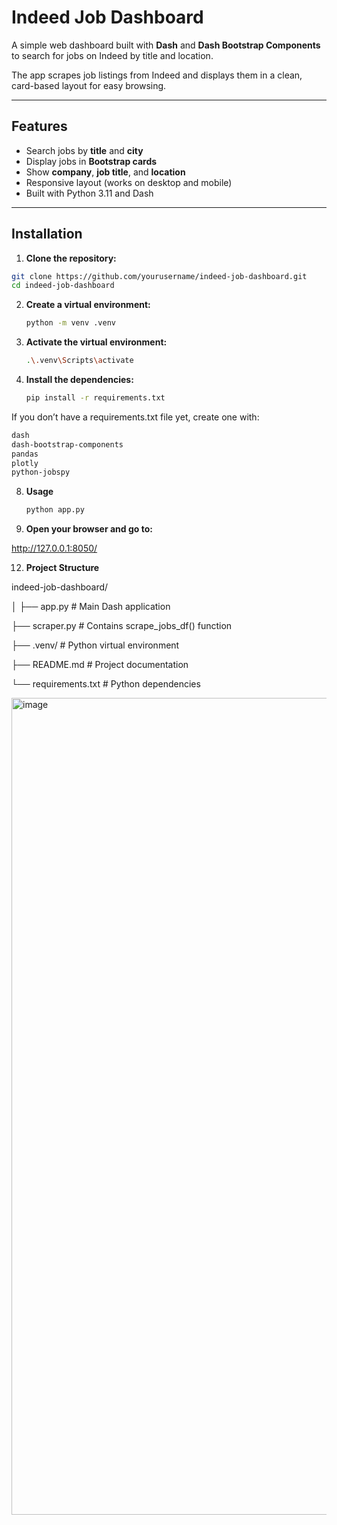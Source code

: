 # Indeed Job Dashboard

A simple web dashboard built with **Dash** and **Dash Bootstrap Components** to search for jobs on Indeed by title and location.  

The app scrapes job listings from Indeed and displays them in a clean, card-based layout for easy browsing.

---

## Features

- Search jobs by **title** and **city**
- Display jobs in **Bootstrap cards**
- Show **company**, **job title**, and **location**
- Responsive layout (works on desktop and mobile)
- Built with Python 3.11 and Dash

---

## Installation

1. **Clone the repository:**

```bash
git clone https://github.com/yourusername/indeed-job-dashboard.git
cd indeed-job-dashboard
```
2. **Create a virtual environment:**
   ```bash
   python -m venv .venv

4. **Activate the virtual environment:**
   ```bash
   .\.venv\Scripts\activate
   
6. **Install the dependencies:**
   ```bash
   pip install -r requirements.txt
If you don’t have a requirements.txt file yet, create one with:
```bash
dash
dash-bootstrap-components
pandas
plotly
python-jobspy
```
8. **Usage**
   ```bash
   python app.py

10. **Open your browser and go to:**

 http://127.0.0.1:8050/

12. **Project Structure**
  
  indeed-job-dashboard/

│
├── app.py               # Main Dash application

├── scraper.py           # Contains scrape_jobs_df() function

├── .venv/               # Python virtual environment

├── README.md            # Project documentation

└── requirements.txt     # Python dependencies


<img width="3502" height="1307" alt="image" src="https://github.com/user-attachments/assets/1356fced-a34e-474f-9069-2b95d95b1eb1" />
